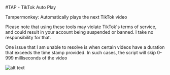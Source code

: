 #TAP - TikTok Auto Play

Tampermonkey: Automatically plays the next TikTok video

Please note that using these tools may violate TikTok's terms of service, and could result in your account being suspended or banned. I take no responsibility for that.

One issue that I am unable to resolve is when certain videos have a duration that exceeds the time stamp provided. In such cases, the script will skip 0-999 milliseconds of the video

 ![alt text]( https://i.imgur.com/fNBbVXR.png "1")
